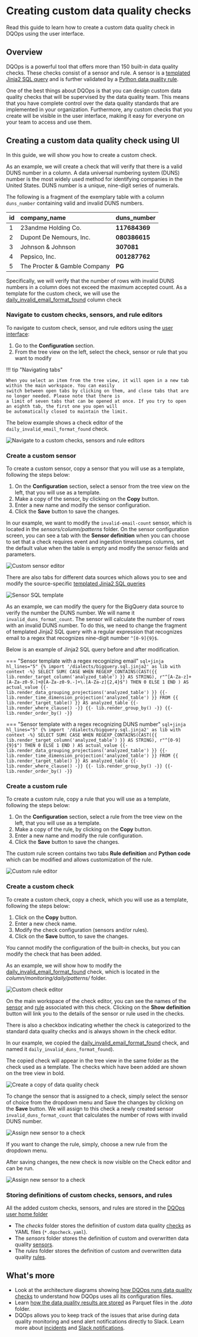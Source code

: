 # Creating custom data quality checks
Read this guide to learn how to create a custom data quality check in DQOps using the user interface.

## Overview

DQOps is a powerful tool that offers more than 150 built-in data quality checks. These checks consist of a sensor and rule.
A sensor is a [templated Jinja2 SQL query](../dqo-concepts/definition-of-data-quality-sensors.md) and is further validated by a
[Python data quality rule](../dqo-concepts/definition-of-data-quality-rules.md).

One of the best things about DQOps is that you can design custom data quality checks that will be supervised by the data quality team. 
This means that you have complete control over the data quality standards that are implemented in your organization. 
Furthermore, any custom checks that you create will be visible in the user interface, making it easy for everyone on 
your team to access and use them.

## Creating a custom data quality check using UI

In this guide, we will show you how to create a custom check.

As an example, we will create a check that will verify that there is a valid DUNS number in a column. 
A data universal numbering system (DUNS) number is the most widely used method for identifying companies in the United States.
DUNS number is a unique, nine-digit series of numerals.

The following is a fragment of the exemplary table with a column `duns_number` containing valid and invalid DUNS numbers.

| id  | company_name                 | duns_number   |
|:----|:-----------------------------|:--------------|
| 1   | 23andme Holding Co.          | **117684369** |
| 2   | Dupont De Nemours, Inc.      | **080386615** |
| 3   | Johnson & Johnson            | **307081**    |
| 4   | Pepsico, Inc.                | **001287762** |
| 5   | The Procter & Gamble Company | **PG**        |

Specifically, we will verify that the number of rows with invalid DUNS numbers in a column does not exceed the maximum
accepted count. As a template for the custom check, we will use the [daily_invalid_email_format_found](../checks/column/patterns/invalid-email-format-found.md) column check


### **Navigate to custom checks, sensors, and rule editors**

To navigate to custom check, sensor, and rule editors using the [user interface](../dqo-concepts/dqops-user-interface-overview.md):

1. Go to the **Configuration** section.
2. From the tree view on the left, select the check, sensor or rule that you want to modify


!!! tip "Navigating tabs"

    When you select an item from the tree view, it will open in a new tab within the main workspace. You can easily 
    switch between open tabs by clicking on them, and close tabs that are no longer needed. Please note that there is
    a limit of seven tabs that can be opened at once. If you try to open an eighth tab, the first one you open will
    be automatically closed to maintain the limit.


The below example shows a check editor of the `daily_invalid_email_format_found` check.

![Navigate to a custom checks, sensors and rule editors](https://dqops.com/docs/images/working-with-dqo/creating-custom-data-quality-checks/navigating-to-custom-checks-rules-sensors.png)

### **Create a custom sensor**

To create a custom sensor, copy a sensor that you will use as a template, following the steps below:

1. On the **Configuration** section, select a sensor from the tree view on the left, that you will use as a template.
2. Make a copy of the sensor, by clicking on the **Copy** button.
3. Enter a new name and modify the sensor configuration.
4. Click the **Save** button to save the changes.

In our example, we want to modify the `invalid-email-count` sensor, which is located in the *sensors/column/patterns* folder.
On the sensor configuration screen, you can see a tab with the **Sensor definition** when you can choose to set that a check requires 
event and ingestion timestamps columns, set the default value when the table is empty and modify the sensor fields and parameters.

![Custom sensor editor](https://dqops.com/docs/images/working-with-dqo/creating-custom-data-quality-checks/custom-sensor-editor.png)

There are also tabs for different data sources which allows you to see and modify the source-specific [templated Jinja2 SQL queries](../dqo-concepts/definition-of-data-quality-sensors.md)

![Sensor SQL template](https://dqops.com/docs/images/working-with-dqo/creating-custom-data-quality-checks/sensor-sql-template.png)

As an example, we can modify the query for the BigQuery data source to verify the number the DUNS number. We will name it `invalid_duns_format_count`.
The sensor will calculate the number of rows with an invalid DUNS number. To do this, we need to change the fragment of templated
Jinja2 SQL query with a regular expression that recognizes email to a regex that recognizes nine-digit number `^[0-9]{9}$`.

Below is an example of Jinja2 SQL query before and after modification.

=== "Sensor template with a regex recognizing email"
    ```sql+jinja hl_lines="5"
    {% import '/dialects/bigquery.sql.jinja2' as lib with context -%}
    SELECT
        SUM(
            CASE
                WHEN REGEXP_CONTAINS(CAST({{ lib.render_target_column('analyzed_table') }} AS STRING), r"^[A-Za-z]+[A-Za-z0-9.]+@[A-Za-z0-9.-]+\.[A-Za-z]{2,4}$")
                    THEN 0
                ELSE 1
            END
        ) AS actual_value
        {{- lib.render_data_grouping_projections('analyzed_table') }}
        {{- lib.render_time_dimension_projection('analyzed_table') }}
    FROM {{ lib.render_target_table() }} AS analyzed_table
    {{- lib.render_where_clause() -}}
    {{- lib.render_group_by() -}}
    {{- lib.render_order_by() -}}
    ```

=== "Sensor template with a regex recognizing DUNS number"
    ```sql+jinja hl_lines="5"
    {% import '/dialects/bigquery.sql.jinja2' as lib with context -%}
    SELECT
        SUM(
            CASE
                WHEN REGEXP_CONTAINS(CAST({{ lib.render_target_column('analyzed_table') }} AS STRING), r"^[0-9]{9}$")
                    THEN 0
                ELSE 1
            END
        ) AS actual_value
        {{- lib.render_data_grouping_projections('analyzed_table') }}
        {{- lib.render_time_dimension_projection('analyzed_table') }}
    FROM {{ lib.render_target_table() }} AS analyzed_table
    {{- lib.render_where_clause() -}}
    {{- lib.render_group_by() -}}
    {{- lib.render_order_by() -}}
    ```


### **Create a custom rule**
To create a custom rule, copy a rule that you will use as a template, following the steps below:

1. On the **Configuration** section, select a rule from the tree view on the left, that you will use as a template.
2. Make a copy of the rule, by clicking on the **Copy** button.
3. Enter a new name and modify the rule configuration.
4. Click the **Save** button to save the changes.

The custom rule screen contains two tabs **Rule definition** and **Python code** which can be modified and allows customization of the rule.

![Custom rule editor](https://dqops.com/docs/images/working-with-dqo/creating-custom-data-quality-checks/custom-rule-editor.png)


### **Create a custom check**

To create a custom check, copy a check, which you will use as a template, following the steps below:

1. Click on the **Copy** button.
2. Enter a new check name.
3. Modify the check configuration (sensors and/or rules).
4. Click on the **Save** button, to save the changes.

You cannot modify the configuration of the built-in checks, but you can modify the check that has been added.

As an example, we will show how to modify the [daily_invalid_email_format_found](../checks/column/patterns/invalid-email-format-found.md) check,
which is located in the *column/monitoring/daily/patterns/* folder.

![Custom check editor](https://dqops.com/docs/images/working-with-dqo/creating-custom-data-quality-checks/custom-checks-editor.png)

On the main workspace of the check editor, you can see the names of the [sensor](../dqo-concepts/definition-of-data-quality-sensors.md)
and [rule](../dqo-concepts/definition-of-data-quality-rules.md) associated with this check. Clicking on the **Show definition** button
will link you to the details of the sensor or rule used in the checks.

There is also a checkbox indicating whether the check is categorized to the standard data quality checks and is always shown in the
check editor.

In our example, we copied the [daily_invalid_email_format_found](../checks/column/patterns/invalid-email-format-found.md) check,
and named it `daily_invalid_duns_format_found`). 

The copied check will appear in the tree view in the same folder as the check used as a template. 
The checks which have been added are shown on the tree view in bold.

![Create a copy of data quality check](https://dqops.com/docs/images/working-with-dqo/creating-custom-data-quality-checks/create-a-copy-of-check.png)

To change the sensor that is assigned to a check, simply select the sensor of choice from the dropdown menu and Save the changes by clicking on the **Save** button.
We will assign to this check a newly created sensor `invalid_duns_format_count` that calculates the number of rows with invalid DUNS number.

![Assign new sensor to a check](https://dqops.com/docs/images/working-with-dqo/creating-custom-data-quality-checks/assign-new-sensor-to-a-check.png)

If you want to change the rule, simply, choose a new rule from the dropdown menu. 

After saving changes, the new check is now visible on the Check editor and can be run.

![Assign new sensor to a check](https://dqops.com/docs/images/working-with-dqo/creating-custom-data-quality-checks/daily-invalid-duns-format-found-check-in-check-editor.png)


### **Storing definitions of custom checks, sensors, and rules**
All the added custom checks, sensors, and rules are stored in the [DQOps user home folder](../dqo-concepts/dqops-user-home-folder.md)

* The *checks* folder stores the definition of custom data quality [checks](../dqo-concepts/definition-of-data-quality-checks/index.md) as YAML files (`*.dqocheck.yaml`). 
* The *sensors* folder stores the definition of custom and overwritten data quality [sensors](../dqo-concepts/definition-of-data-quality-sensors.md).
* The *rules* folder stores the definition of custom and overwritten data quality [rules](../dqo-concepts/definition-of-data-quality-rules.md).


## What's more
- Look at the architecture diagrams showing [how DQOps runs data quality checks](../dqo-concepts/architecture/data-quality-check-execution-flow.md) to understand how DQOps uses all its configuration files.
- Learn [how the data quality results are stored](../dqo-concepts/data-storage-of-data-quality-results.md) as Parquet files in the *.data* folder.
- DQOps allows you to keep track of the issues that arise during data quality monitoring and send alert notifications directly to Slack. Learn more about [incidents](managing-data-quality-incidents-with-dqops.md) and [Slack notifications](../integrations/slack/configuring-slack-notifications.md). 

